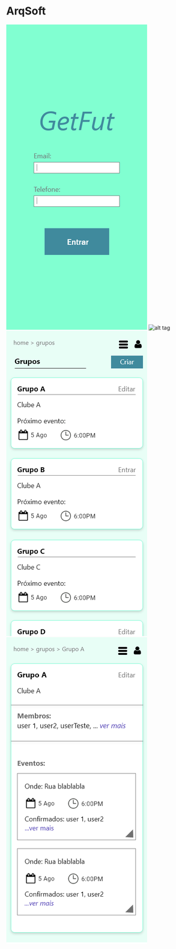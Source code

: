 # ArqSoft

![alt tag](home.png "login")
![alt tag]("home2.png" "home")
![alt tag](groups.png "groups")
![alt tag](groupEvents.png "group events")
